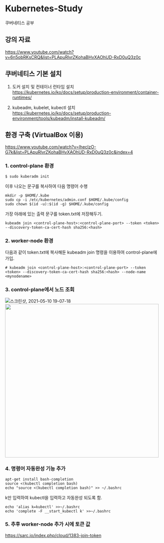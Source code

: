 # Kubernetes-Study
쿠버네티스 공부

## 강의 자료
https://www.youtube.com/watch?v=6n5obRKsCRQ&list=PLApuRlvrZKohaBHvXAOhUD-RxD0uQ3z0c

## 쿠버네티스 기본 설치
1. 도커 설치 및 컨테이너 런타임 설치   
https://kubernetes.io/ko/docs/setup/production-environment/container-runtimes/

2. kubeadm, kubelet, kubectl 설치   
https://kubernetes.io/ko/docs/setup/production-environment/tools/kubeadm/install-kubeadm/

## 환경 구축 (VirtualBox 이용)
https://www.youtube.com/watch?v=lheclzO-G7k&list=PLApuRlvrZKohaBHvXAOhUD-RxD0uQ3z0c&index=4
### 1. control-plane 환경   
~~~
$ sudo kuberadm init
~~~
이후 나오는 문구를 복사하여 다음 명령어 수행
~~~
mkdir -p $HOME/.kube
sudo cp -i /etc/kubernetes/admin.conf $HOME/.kube/config
sudo chown $(id -u):$(id -g) $HOME/.kube/config
~~~
가장 아래에 있는 출력 문구를 token.txt에 저장해두기.   
~~~
kubeadm join <control-plane-host>:<control-plane-port> --token <token> --discovery-token-ca-cert-hash sha256:<hash>
~~~
### 2. worker-node 환경
다음과 같이 token.txt에 복사해둔 kubeadm join 명령을 이용하여 control-plane에 가입.   
~~~
# kubeadm join <control-plane-host>:<control-plane-port> --token <token> --discovery-token-ca-cert-hash sha256:<hash> --node-name <mynodename>
~~~
### 3. control-plane에서 노드 조회
![스크린샷, 2021-05-10 19-07-18](https://user-images.githubusercontent.com/49184890/117644726-c0209800-b1c4-11eb-8da6-383d92444c7d.png)
<img src="https://user-images.githubusercontent.com/49184890/117646788-24dcf200-b1c7-11eb-94dc-b94e4a992b78.png" width="500">
### 4. 명령어 자동완성 기능 추가
~~~
apt-get install bash-completion
source <(kubectl completion bash)
echo "source <(kubectl completion bash)" >> ~/.bashrc
~~~
k만 입력하여 kubectl을 입력하고 자동완성 되도록 함.  
~~~
echo 'alias k=kubectl' >>~/.bashrc
echo 'complete -F __start_kubectl k' >>~/.bashrc
~~~
### 5. 추후 worker-node 추가 시에 토큰 값   
https://sarc.io/index.php/cloud/1383-join-token
